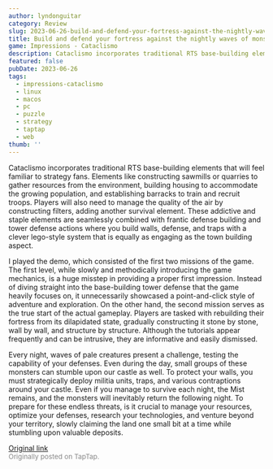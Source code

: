 ```yaml
---
author: lyndonguitar
category: Review
slug: 2023-06-26-build-and-defend-your-fortress-against-the-nightly-waves-of-monsters-demo-impressions
title: Build and defend your fortress against the nightly waves of monsters | Demo Impressions - Cataclismo
game: Impressions - Cataclismo
description: Cataclismo incorporates traditional RTS base-building elements that will feel familiar to strategy fans. Elements like constructing sawmills or quarries to gather resources from the environment, building housing to accommodate the growing population, and establishing barracks to train and recruit troops. Players will also need to manage the quality of the air by constructing filters, adding another survival element. These addictive and staple elements are seamlessly combined with frantic defense building and tower defense actions where you build walls, defense, and traps with a clever lego-style system that is equally as engaging as the town building aspect.
featured: false
pubDate: 2023-06-26
tags:
  - impressions-cataclismo
  - linux
  - macos
  - pc
  - puzzle
  - strategy
  - taptap
  - web
thumb: ''
---
```


Cataclismo incorporates traditional RTS base-building elements that will feel familiar to strategy fans. Elements like constructing sawmills or quarries to gather resources from the environment, building housing to accommodate the growing population, and establishing barracks to train and recruit troops. Players will also need to manage the quality of the air by constructing filters, adding another survival element. These addictive and staple elements are seamlessly combined with frantic defense building and tower defense actions where you build walls, defense, and traps with a clever lego-style system that is equally as engaging as the town building aspect.

I played the demo, which consisted of the first two missions of the game. The first level, while slowly and methodically introducing the game mechanics, is a huge misstep in providing a proper first impression. Instead of diving straight into the base-building tower defense that the game heavily focuses on, it unnecessarily showcased a point-and-click style of adventure and exploration. On the other hand, the second mission serves as the true start of the actual gameplay. Players are tasked with rebuilding their fortress from its dilapidated state, gradually constructing it stone by stone, wall by wall, and structure by structure. Although the tutorials appear frequently and can be intrusive, they are informative and easily dismissed.

Every night, waves of pale creatures present a challenge, testing the capability of your defenses. Even during the day, small groups of these monsters can stumble upon our castle as well. To protect your walls, you must strategically deploy militia units, traps, and various contraptions around your castle. Even if you manage to survive each night, the Mist remains, and the monsters will inevitably return the following night. To prepare for these endless threats, is it crucial to manage your resources, optimize your defenses, research your technologies, and venture beyond your territory, slowly claiming the land one small bit at a time while stumbling upon valuable deposits.

[Original link](https://www.taptap.io/post/5908740)<br><span style="font-size: 0.95em; color: #888;">Originally posted on TapTap.</span>